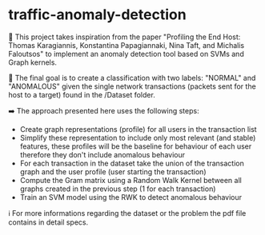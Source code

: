 # traffic-anomaly-detection
📄
This project takes inspiration from the paper "Profiling the End Host: Thomas Karagiannis, Konstantina Papagiannaki,
Nina Taft, and Michalis Faloutsos" to implement an anomaly detection tool based on SVMs and Graph kernels.

🎯
The final goal is to create a classification with two labels: "NORMAL" and "ANOMALOUS" given the single network transactions (packets sent for the host to a target) found in the /Dataset folder.

➡️
The approach presented here uses the following steps:
- Create graph representations (profile) for all users in the transaction list
- Simplify these representation to include only most relevant (and stable) features, these profiles will be the baseline for behaviour of each user therefore they don't
include anomalous behaviour
- For each transaction in the dataset take the union of the transaction graph and the user profile (user starting the transaction)
- Compute the Gram matrix using a Random Walk Kernel between all graphs created in the previous step (1 for each transaction)
- Train an SVM model using the RWK to detect anomalous behaviour

ℹ️
For more informations regarding the dataset or the problem the pdf file contains in detail specs.
